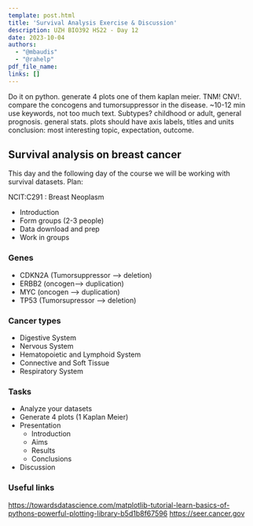 ```yaml
---
template: post.html
title: 'Survival Analysis Exercise & Discussion'
description: UZH BIO392 HS22 - Day 12
date: 2023-10-04
authors:
  - "@mbaudis"
  - "@rahelp"
pdf_file_name: 
links: []
---
```


Do it on python.
generate 4 plots one of them kaplan meier. 
TNM! CNV!. 
compare the concogens and tumorsuppressor in the disease. 
~10-12 min
use keywords, not too much text. 
Subtypes? childhood or adult, general prognosis. general stats. 
plots should have axis labels, titles and units
conclusion: most interesting topic, expectation, outcome. 


## Survival analysis on breast cancer

This day and the following day of the course we will be working with survival datasets. 
Plan:

NCIT:C291 : Breast Neoplasm

* Introduction 
* Form groups (2-3 people)
* Data download and prep
* Work in groups

<!--more-->

### Genes

- CDKN2A (Tumorsuppressor --> deletion)
- ERBB2 (oncogen--> duplication)
- MYC (oncogen --> duplication)
- TP53 (Tumorsupressor --> deletion)

### Cancer types

- Digestive System
- Nervous System
- Hematopoietic and Lymphoid System
- Connective and Soft Tissue
- Respiratory System

### Tasks

* Analyze your datasets 
* Generate 4 plots (1 Kaplan Meier)
* Presentation
  - Introduction
  - Aims
  - Results
  - Conclusions
* Discussion

### Useful links
https://towardsdatascience.com/matplotlib-tutorial-learn-basics-of-pythons-powerful-plotting-library-b5d1b8f67596
https://seer.cancer.gov
